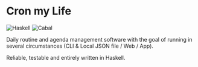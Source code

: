 # Cron my Life

![Haskell](https://img.shields.io/badge/Haskell-purple?style=for-the-badge&logo=haskell&logoColor=white)
![Cabal](https://img.shields.io/badge/Cabal-blue?style=for-the-badge&logo=haskell&logoColor=white)

Daily routine and agenda management software with the goal of running in several circumstances (CLI & Local JSON file / Web / App).

Reliable, testable and entirely written in Haskell.
